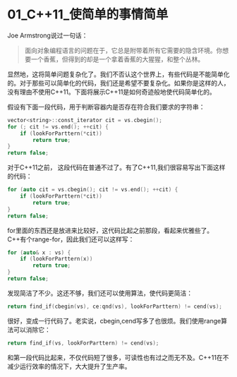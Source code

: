 # 01\_C\+\+11_使简单的事情简单

Joe Armstrong说过一句话：

> 面向对象编程语言的问题在于，它总是附带着所有它需要的隐含环境。你想要一个香蕉，但得到的却是一个拿着香蕉的大猩猩，和整个丛林。

显然地，这将简单问题复杂化了。我们不否认这个世界上，有些代码是不能简单化的。对于那些可以简单化的代码，我们还是希望不要复杂化。如果你是这样的人，没有理由不使用C++11。下面将展示C++11是如何奇迹般地使代码简单化的。

假设有下面一段代码，用于判断容器内是否存在符合我们要求的字符串：
```cpp
vector<string>::const_iterator cit = vs.cbegin();
for (; cit != vs.end(); ++cit) {
    if (lookForParttern(*cit))
        return true;
}
return false;
```

对于C++11之前， 这段代码在普通不过了。有了C++11,我们很容易写出下面这样的代码：

```cpp
for (auto cit = vs.cbegin(); cit != vs.end(); ++cit) {
    if (lookForParttern(*cit))
        return true;
}
return false;
```

for里面的东西还是放进来比较好，这代码比起之前那段，看起来优雅些了。C++有个range-for，因此我们还可以这样写：

```cpp
for (auto& x : vs) {
    if (lookForParttern(x))
        return true;
}
return false;
```
发现简洁了不少。这还不够，我们还可以使用算法，使代码更简洁：

```cpp
return find_if(cbegin(vs), ce:qnd(vs), lookForParttern) != cend(vs);
```

很好，变成一行代码了。老实说，cbegin,cend写多了也很烦。我们使用range算法可以消除它：

```cpp
return find_if(vs, lookForParttern) != cend(vs);
```

和第一段代码比起来，不仅代码短了很多，可读性也有过之而无不及。C++11在不减少运行效率的情况下，大大提升了生产率。


